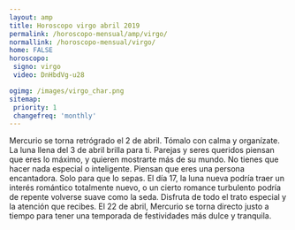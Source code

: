 ```yaml
---
layout: amp
title: Horoscopo virgo abril 2019 
permalink: /horoscopo-mensual/amp/virgo/
normallink: /horoscopo-mensual/virgo/
home: FALSE
horoscopo:
 signo: virgo
 video: DnHbdVg-u28

ogimg: /images/virgo_char.png
sitemap:
 priority: 1
 changefreq: 'monthly'
---
```



Mercurio se torna retrógrado el 2 de abril. Tómalo con calma y organízate. La luna llena del 3 de abril brilla para ti. Parejas y seres queridos piensan que eres lo máximo, y quieren mostrarte más de su mundo. No tienes que hacer nada especial o inteligente. Piensan que eres una persona encantadora. Solo para que lo sepas. El día 17, la luna nueva podría traer un interés romántico totalmente nuevo, o un cierto romance turbulento podría de repente volverse suave como la seda. Disfruta de todo el trato especial y la atención que recibes. El 22 de abril, Mercurio se torna directo justo a tiempo para tener una temporada de festividades más dulce y tranquila. 